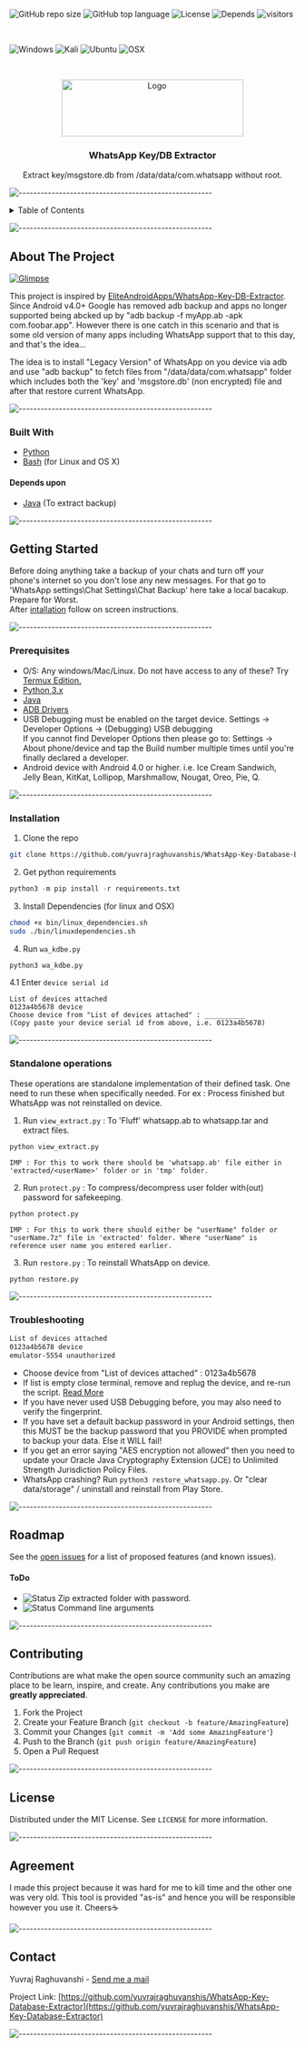 ![GitHub repo size](https://img.shields.io/github/repo-size/yuvrajraghuvanshis/WhatsApp-Key-Database-Extractor?color=informational&label=repo%20size)
![GitHub top language](https://img.shields.io/github/languages/top/yuvrajraghuvanshis/WhatsApp-Key-Database-Extractor)
![License](https://img.shields.io/github/license/yuvrajraghuvanshis/WhatsApp-Key-Database-Extractor?label=license)
![Depends](https://img.shields.io/badge/depends-JAVA-informational)
![visitors](https://visitor-badge.glitch.me/badge?page_id=yuvrajraghuvanshis.whatsapp-key-database-extractor)


<br />

![Windows](https://img.shields.io/badge/windows-tested-success)
![Kali](https://img.shields.io/badge/kali-tested-success)
![Ubuntu](https://img.shields.io/badge/ubuntu-tested-success)
![OSX](https://img.shields.io/badge/mac-not%20tested-orange)


<!-- PROJECT LOGO -->
<br />
<p align="center">
  <a href="https://github.com/yuvrajraghuvanshis/WhatsApp-Key-Database-Extractor">
    <img src="https://raw.githubusercontent.com/yuvrajraghuvanshis/WhatsApp-Key-Database-Extractor/master/helpers/banner.png" alt="Logo" width="320" height="100">
  </a>

  <h3 align="center">WhatsApp Key/DB Extractor</h3>

  <p align="center">
    Extract key/msgstore.db from /data/data/com.whatsapp without root.
    <br />
</p>


![-----------------------------------------------------](https://raw.githubusercontent.com/andreasbm/readme/master/assets/lines/aqua.png)

<details><summary>Table of Contents</summary>

* [About the Project](#about-the-project)
  * [Built With](#built-with)
* [Getting Started](#getting-started)
  * [Prerequisites](#prerequisites)
  * [Installation](#installation)
  * [Standalone Operations](#standalone-operations)
  * [Troubleshooting](#troubleshooting)
* [Roadmap](#roadmap)
* [Contributing](#contributing)
* [License](#license)
* [Agreement](#agreement)
* [Contact](#contact)
</details>

![-----------------------------------------------------](https://raw.githubusercontent.com/andreasbm/readme/master/assets/lines/aqua.png)

## About The Project

[![Glimpse][product-screenshot]](https://github.com/yuvrajraghuvanshis/WhatsApp-Key-Database-Extractor)

This project is inspired by [EliteAndroidApps/WhatsApp-Key-DB-Extractor](https://github.com/EliteAndroidApps/WhatsApp-Key-DB-Extractor). Since Android v4.0+ Google has removed adb backup  and apps no longer supported being abcked up by "adb backup -f myApp.ab -apk com.foobar.app". However there is one catch in this scenario and that is some old version of many apps including WhatsApp support that to this day, and that's the idea...

The idea is to install "Legacy Version" of WhatsApp on you device via adb and use "adb backup"  to fetch files from "/data/data/com.whatsapp" folder which includes both the 'key' and 'msgstore.db' (non encrypted) file and after that restore current WhatsApp.

![-----------------------------------------------------](https://raw.githubusercontent.com/andreasbm/readme/master/assets/lines/aqua.png)

### Built With
* [Python](https://www.python.org/)
* [Bash](https://www.gnu.org/software/bash/) (for Linux and OS X)
#### Depends upon    
* [Java](https://www.java.com/) (To extract backup)

![-----------------------------------------------------](https://raw.githubusercontent.com/andreasbm/readme/master/assets/lines/aqua.png)

## Getting Started

Before doing anything take a backup of your chats and turn off your phone's internet so you don't lose any new messages.
For that go to 'WhatsApp settings\Chat Settings\Chat Backup' here take a local bacakup. Prepare for Worst.               
After [intallation](#installation) follow on screen instructions.

![-----------------------------------------------------](https://raw.githubusercontent.com/andreasbm/readme/master/assets/lines/aqua.png)

### Prerequisites

* O/S: Any windows/Mac/Linux. Do not have access to any of these? Try [Termux Edition.](https://github.com/yuvrajraghuvanshis/WhatsApp-Key-Database-Extractor/tree/termux) 
* [Python 3.x](https://www.python.org/downloads/)
* [Java](https://www.java.com/en/download/)
* [ADB Drivers](https://developer.android.com/studio/releases/platform-tools) 
* USB Debugging must be enabled on the target device. Settings -> Developer Options -> (Debugging) USB debugging  
     If you cannot find Developer Options then please go to: Settings -> About phone/device and tap the Build number multiple times until you're finally declared a developer.  
* Android device with Android 4.0 or higher. i.e. Ice Cream Sandwich, Jelly Bean, KitKat, Lollipop, Marshmallow, Nougat, Oreo, Pie, Q.  


![-----------------------------------------------------](https://raw.githubusercontent.com/andreasbm/readme/master/assets/lines/aqua.png)

### Installation

1. Clone the repo
```bash
git clone https://github.com/yuvrajraghuvanshis/WhatsApp-Key-Database-Extractor.git && cd WhatsApp-Key-Database-Extractor
```
2. Get python requirements
```python
python3 -m pip install -r requirements.txt
```
3. Install Dependencies (for linux and OSX)
```bash
chmod +x bin/linux_dependencies.sh
sudo ./bin/linuxdependencies.sh
```
4. Run `wa_kdbe.py`
```python
python3 wa_kdbe.py
```
4.1 Enter `device serial id`
```
List of devices attached 
0123a4b5678	device
Choose device from "List of devices attached" : __________
(Copy paste your device serial id from above, i.e. 0123a4b5678)
```

![-----------------------------------------------------](https://raw.githubusercontent.com/andreasbm/readme/master/assets/lines/aqua.png)

### Standalone operations
These operations are standalone implementation of their defined task. One need to run these when specifically needed. For ex : Process finished but WhatsApp was not reinstalled on device.

1. Run `view_extract.py` : To 'Fluff' whatsapp.ab to whatsapp.tar and extract files.
```
python view_extract.py

IMP : For this to work there should be 'whatsapp.ab' file either in 'extracted/<userName>' folder or in 'tmp' folder.
```

2. Run `protect.py` : To compress/decompress user folder with(out) password for safekeeping.
```
python protect.py

IMP : For this to work there should either be "userName" folder or "userName.7z" file in 'extracted' folder. Where "userName" is reference user name you entered earlier.
```

3. Run `restore.py` : To reinstall WhatsApp on device.
```
python restore.py
```

![-----------------------------------------------------](https://raw.githubusercontent.com/andreasbm/readme/master/assets/lines/aqua.png)

### Troubleshooting

```bash
List of devices attached 
0123a4b5678	device
emulator-5554 unauthorized
```
* Choose device from "List of devices attached" : 0123a4b5678
* If list is empty close terminal, remove and replug the device, and re-run the script. [Read More](https://github.com/YuvrajRaghuvanshiS/WhatsApp-Key-Database-Extractor/issues/11#issuecomment-768500899)
* If you have never used USB Debugging before, you may also need to verify the fingerprint.  
* If you have set a default backup password in your Android settings, then this MUST be the  backup password that you PROVIDE when prompted to backup your data. Else it WILL fail!  
* If you get an error saying "AES encryption not allowed" then you need to update your Oracle Java Cryptography Extension (JCE) to Unlimited Strength Jurisdiction Policy Files.  
* WhatsApp crashing? Run `python3 restore_whatsapp.py`. Or "clear data/storage" / uninstall and reinstall from Play Store.


![-----------------------------------------------------](https://raw.githubusercontent.com/andreasbm/readme/master/assets/lines/aqua.png)

## Roadmap

See the [open issues](https://github.com/yuvrajraghuvanshis/WhatsApp-Key-Database-Extractor/issues) for a list of proposed features (and known issues).
#### ToDo
* ![Status](https://img.shields.io/badge/Status-Done-success) Zip extracted folder with password.
* ![Status](https://img.shields.io/badge/Status-Removed-red) Command line arguments

![-----------------------------------------------------](https://raw.githubusercontent.com/andreasbm/readme/master/assets/lines/aqua.png)

## Contributing

Contributions are what make the open source community such an amazing place to be learn, inspire, and create. Any contributions you make are **greatly appreciated**.

1. Fork the Project
2. Create your Feature Branch (`git checkout -b feature/AmazingFeature`)
3. Commit your Changes (`git commit -m 'Add some AmazingFeature'`)
4. Push to the Branch (`git push origin feature/AmazingFeature`)
5. Open a Pull Request

![-----------------------------------------------------](https://raw.githubusercontent.com/andreasbm/readme/master/assets/lines/aqua.png)

## License

Distributed under the MIT License. See `LICENSE` for more information.

![-----------------------------------------------------](https://raw.githubusercontent.com/andreasbm/readme/master/assets/lines/aqua.png)

## Agreement

I made this project because it was hard for me to kill time and the other one was very old. 
This tool is provided "as-is" and hence you will be responsible however you use it. Cheers☕

![-----------------------------------------------------](https://raw.githubusercontent.com/andreasbm/readme/master/assets/lines/aqua.png)

## Contact

Yuvraj Raghuvanshi - [Send me a mail](mailto:YuvrajRaghuvanshi.S%40protonmail.com?subject=From%20GitHub%20WA-KDBE%20:%20%3CAdd%20subject%20here.%3E "Send me a mail, Don't change subject line.")

Project Link: [https://github.com/yuvrajraghuvanshis/WhatsApp-Key-Database-Extractor](https://github.com/yuvrajraghuvanshis/WhatsApp-Key-Database-Extractor)

![-----------------------------------------------------](https://raw.githubusercontent.com/andreasbm/readme/master/assets/lines/aqua.png)

[license-url]: https://github.com/yuvrajraghuvanshis/WhatsApp-Key-Database-Extractor/blob/master/LICENSE
[product-screenshot]: https://raw.githubusercontent.com/yuvrajraghuvanshis/WhatsApp-Key-Database-Extractor/master/helpers/banner.png
